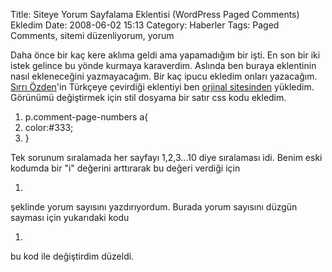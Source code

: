 Title: Siteye Yorum Sayfalama Eklentisi (WordPress Paged Comments) Ekledim
Date: 2008-06-02 15:13
Category: Haberler
Tags: Paged Comments, sitemi düzenliyorum, yorum

Daha önce bir kaç kere aklıma geldi ama yapamadığım bir işti. En son bir
iki istek gelince bu yönde kurmaya karaverdim. Aslında ben buraya
eklentinin nasıl ekleneceğini yazmayacağım. Bir kaç ipucu ekledim onları
yazacağım. [Sırrı Özden][]'in Türkçeye çevirdiği eklentiyi ben [orjinal
sitesinden][] yükledim. Görünümü değiştirmek için stil dosyama bir satır
css kodu ekledim.

1.  p.comment-page-numbers a{
2.  color:#333;
3.  }

Tek sorunum sıralamada her sayfayı 1,2,3...10 diye sıralaması idi. Benim
eski kodumda bir "i" değerini arttırarak bu değeri verdiği için

1.  <?php echo $i; ?>

şeklinde yorum sayısını yazdırıyordum. Burada yorum sayısını düzgün
sayması için yukarıdaki kodu

1.  <?php echo $comment_number; $comment_number +=
    $comment_delta;?>

bu kod ile değiştirdim düzeldi.

</p>

  [Sırrı Özden]: http://www.srro.net/paged-comments-yorum-sayfalama-eklentisi-turkce/
  [orjinal sitesinden]: http://www.keyvan.net/code/paged-comments/
